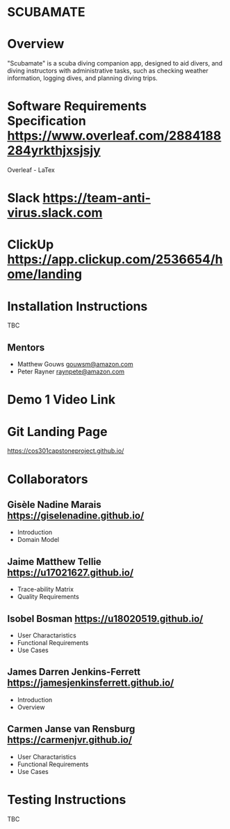 # SCUBAMATE

# Overview 
"Scubamate" is a scuba diving companion app, designed to aid divers, and diving instructors with administrative tasks, such as checking weather information, logging dives, and planning diving trips.

# Software Requirements Specification https://www.overleaf.com/2884188284yrkthjxsjsjy
 Overleaf - LaTex

# Slack https://team-anti-virus.slack.com

# ClickUp https://app.clickup.com/2536654/home/landing

# Installation Instructions
 TBC

## Mentors
* Matthew Gouws gouwsm@amazon.com
* Peter Rayner raynpete@amazon.com

# Demo 1 Video Link

# Git Landing Page
https://cos301capstoneproject.github.io/

# Collaborators

## Gisèle Nadine Marais https://giselenadine.github.io/
* Introduction
* Domain Model


## Jaime Matthew Tellie https://u17021627.github.io/
* Trace-ability Matrix
* Quality Requirements

## Isobel Bosman https://u18020519.github.io/
* User Charactaristics
* Functional Requirements
* Use Cases

## James Darren Jenkins-Ferrett https://jamesjenkinsferrett.github.io/
* Introduction 
* Overview

## Carmen Janse van Rensburg https://carmenjvr.github.io/
* User Charactaristics
* Functional Requirements
* Use Cases

# Testing Instructions
 TBC